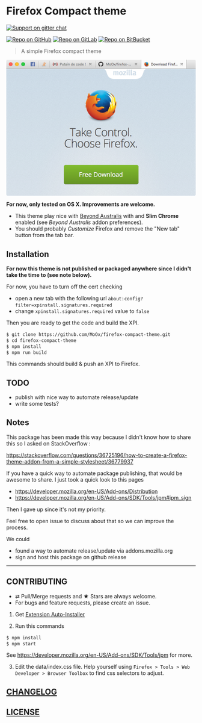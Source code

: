 # Firefox Compact theme

[![Support on gitter chat](https://img.shields.io/badge/support-gitter%20chat-E40255.svg)](https://gitter.im/MoOx/firefox-compact-theme)

[![Repo on GitHub](https://img.shields.io/badge/repo-GitHub-3D76C2.svg)](https://github.com/MoOx/firefox-compact-theme)
[![Repo on GitLab](https://img.shields.io/badge/repo-GitLab-6C488A.svg)](https://gitlab.com/MoOx/firefox-compact-theme)
[![Repo on BitBucket](https://img.shields.io/badge/repo-BitBucket-1F5081.svg)](https://bitbucket.org/MoOx/firefox-compact-theme)

> A simple Firefox compact theme

<img src="screenshot.png" align="center" />

**For now, only tested on OS X. Improvements are welcome.**

- This theme play nice with
[Beyond Australis](https://addons.mozilla.org/en-US/firefox/addon/the-fox-only-better/)
with and **Slim Chrome** enabled (see *Beyond Australis* addon preferences).
- You should probably _Customize_ Firefox and remove the "New tab" button from the tab bar.

## Installation

**For now this theme is not published or packaged anywhere since I didn't take
the time to (see note below).**

For now, you have to turn off the cert checking
- open a new tab with the following url
  ``about:config?filter=xpinstall.signatures.required``
- change `xpinstall.signatures.required` value to ``false``

Then you are ready to get the code and build the XPI.

```clone
$ git clone https://github.com/MoOx/firefox-compact-theme.git
$ cd firefox-compact-theme
$ npm install
$ npm run build
```

This commands should build & push an XPI to Firefox.

## TODO

- publish with nice way to automate release/update
- write some tests?

## Notes

This package has been made this way because I didn't know how to share this
so I asked on StackOverflow :

https://stackoverflow.com/questions/36725196/how-to-create-a-firefox-theme-addon-from-a-simple-stylesheet/36779937

If you have a quick way to automate package publishing, that would be awesome
to share. I just took a quick look to this pages
- https://developer.mozilla.org/en-US/Add-ons/Distribution
- https://developer.mozilla.org/en-US/Add-ons/SDK/Tools/jpm#jpm_sign

Then I gave up since it's not my priority.

Feel free to open issue to discuss about that so we can improve the process.

We could
- found a way to automate release/update via addons.mozilla.org
- sign and host this package on github release

---

## CONTRIBUTING

* ⇄ Pull/Merge requests and ★ Stars are always welcome.
* For bugs and feature requests, please create an issue.


1. Get [Extension Auto-Installer](https://addons.mozilla.org/en-US/firefox/addon/autoinstaller/)

2. Run this commands

  ```console
  $ npm install
  $ npm start
  ```

See https://developer.mozilla.org/en-US/Add-ons/SDK/Tools/jpm for more.

3. Edit the data/index.css file.
  Help yourself using `Firefox > Tools > Web Developer > Browser Toolbox` to
  find css selectors to adjust.

## [CHANGELOG](CHANGELOG.md)

## [LICENSE](LICENSE)
